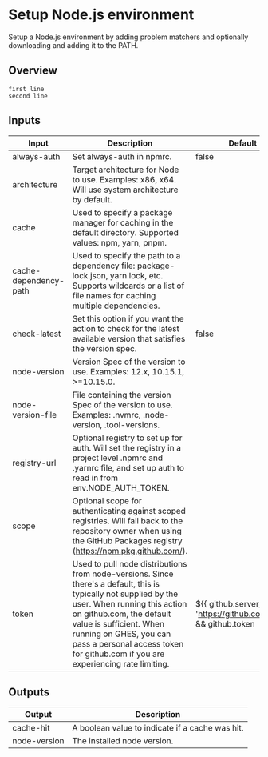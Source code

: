 # Setup Node.js environment

Setup a Node.js environment by adding problem matchers and optionally downloading and adding it to the PATH.
## Overview
```
first line
second line
```


## Inputs

| Input | Description | Default | Required |
| -------- | -------- | -------- | ------- |
| always-auth | Set always-auth in npmrc. | false | false |
| architecture | Target architecture for Node to use. Examples: x86, x64. Will use system architecture by default. |  | false |
| cache | Used to specify a package manager for caching in the default directory. Supported values: npm, yarn, pnpm. |  | false |
| cache-dependency-path | Used to specify the path to a dependency file: package-lock.json, yarn.lock, etc. Supports wildcards or a list of file names for caching multiple dependencies. |  | false |
| check-latest | Set this option if you want the action to check for the latest available version that satisfies the version spec. | false | false |
| node-version | Version Spec of the version to use. Examples: 12.x, 10.15.1, &gt;=10.15.0. |  | false |
| node-version-file | File containing the version Spec of the version to use.  Examples: .nvmrc, .node-version, .tool-versions. |  | false |
| registry-url | Optional registry to set up for auth. Will set the registry in a project level .npmrc and .yarnrc file, and set up auth to read in from env.NODE_AUTH_TOKEN. |  | false |
| scope | Optional scope for authenticating against scoped registries. Will fall back to the repository owner when using the GitHub Packages registry (https://npm.pkg.github.com/). |  | false |
| token | Used to pull node distributions from node-versions. Since there&#39;s a default, this is typically not supplied by the user. When running this action on github.com, the default value is sufficient. When running on GHES, you can pass a personal access token for github.com if you are experiencing rate limiting. | ${{ github.server_url == &#39;https://github.com&#39; &amp;&amp; github.token || &#39;&#39; }} | false |

## Outputs

| Output | Description |
| --- | --- |
| cache-hit | A boolean value to indicate if a cache was hit. |
| node-version | The installed node version. |
